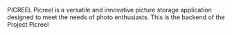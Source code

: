 PICREEL
Picreel is a versatile and innovative picture storage application designed to meet the needs of photo enthusiasts.
This is the backend of the Project Picreel
